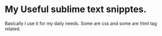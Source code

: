 # My Useful sublime text snipptes.
Basically I use it for my daily needs. Some are css and some are html tag related. 
